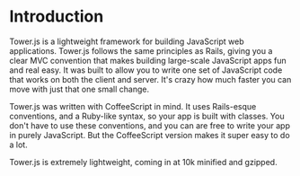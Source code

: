 # Introduction

Tower.js is a lightweight framework for building JavaScript web applications.  Tower.js follows the same principles as Rails, giving you a clear MVC convention that makes building large-scale JavaScript apps fun and real easy.  It was built to allow you to write one set of JavaScript code that works on both the client and server.  It's crazy how much faster you can move with just that one small change.

Tower.js was written with CoffeeScript in mind.  It uses Rails-esque conventions, and a Ruby-like syntax, so your app is built with classes.  You don't have to use these conventions, and you can are free to write your app in purely JavaScript.  But the CoffeeScript version makes it super easy to do a lot.

Tower.js is extremely lightweight, coming in at 10k minified and gzipped.
